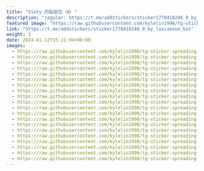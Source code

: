 ```yaml
---
title: "Vioty 的贴纸包（0）"
description: "regular: https://t.me/addstickers/sticker1778418246_0_by_luxiaoxun_bot"
featured_image: "https://raw.githubusercontent.com/kylelin1998/tg-sticker-spreading-worldwide-images/main/img/c5feccae-1ca3-49f7-a201-cea9d6e88fea.jpg"
link: "https://t.me/addstickers/sticker1778418246_0_by_luxiaoxun_bot"
weight: 3
date: 2024-01-12T15:11:04+08:00
images:
  - https://raw.githubusercontent.com/kylelin1998/tg-sticker-spreading-worldwide-images/main/img/c5feccae-1ca3-49f7-a201-cea9d6e88fea.jpg
  - https://raw.githubusercontent.com/kylelin1998/tg-sticker-spreading-worldwide-images/main/img/e349bf6d-741e-4728-85d3-546a73fe1626.jpg
  - https://raw.githubusercontent.com/kylelin1998/tg-sticker-spreading-worldwide-images/main/img/a355649b-a415-41b3-87f8-ba0090c0d7df.jpg
  - https://raw.githubusercontent.com/kylelin1998/tg-sticker-spreading-worldwide-images/main/img/44ab0e90-ccd9-48c2-bd45-5f69315ac1f1.jpg
  - https://raw.githubusercontent.com/kylelin1998/tg-sticker-spreading-worldwide-images/main/img/7f7809bc-1086-424c-a993-e4bc10e56f03.jpg
  - https://raw.githubusercontent.com/kylelin1998/tg-sticker-spreading-worldwide-images/main/img/ab7d0329-91f7-45ec-ae8a-afa8b07c844a.jpg
  - https://raw.githubusercontent.com/kylelin1998/tg-sticker-spreading-worldwide-images/main/img/906f3c4f-b58c-416c-bc38-56a062ba4b5c.jpg
  - https://raw.githubusercontent.com/kylelin1998/tg-sticker-spreading-worldwide-images/main/img/39b7e59c-dd2e-48cb-8843-7eb4e344eedf.jpg
  - https://raw.githubusercontent.com/kylelin1998/tg-sticker-spreading-worldwide-images/main/img/468e8557-d399-4e8d-b856-602a9cbf385c.jpg
  - https://raw.githubusercontent.com/kylelin1998/tg-sticker-spreading-worldwide-images/main/img/b791722e-389b-446b-93b5-b80e28795355.jpg
  - https://raw.githubusercontent.com/kylelin1998/tg-sticker-spreading-worldwide-images/main/img/e12fecb7-a43a-4c31-bf12-79b7551645a3.jpg
  - https://raw.githubusercontent.com/kylelin1998/tg-sticker-spreading-worldwide-images/main/img/9cfc45f7-60f7-4214-bfd7-67a2edce1ff7.jpg
  - https://raw.githubusercontent.com/kylelin1998/tg-sticker-spreading-worldwide-images/main/img/392b99a3-1df5-420b-8099-573be04dea7a.jpg
  - https://raw.githubusercontent.com/kylelin1998/tg-sticker-spreading-worldwide-images/main/img/d5133440-68c8-43ff-994f-53b5bec1ee3a.jpg
  - https://raw.githubusercontent.com/kylelin1998/tg-sticker-spreading-worldwide-images/main/img/bbde56e9-85f7-4b60-8119-15da155d9e1f.jpg
  - https://raw.githubusercontent.com/kylelin1998/tg-sticker-spreading-worldwide-images/main/img/ba867243-8de3-49ca-82db-8dae40b9242b.jpg
  - https://raw.githubusercontent.com/kylelin1998/tg-sticker-spreading-worldwide-images/main/img/3eff7263-1907-4578-8a4e-a3dcf8b3e95e.jpg
  - https://raw.githubusercontent.com/kylelin1998/tg-sticker-spreading-worldwide-images/main/img/58b9011d-0032-4b69-9234-e9c45e0bf258.jpg
  - https://raw.githubusercontent.com/kylelin1998/tg-sticker-spreading-worldwide-images/main/img/2551cd99-0e1d-4ca8-837d-edcc78d547c7.jpg
  - https://raw.githubusercontent.com/kylelin1998/tg-sticker-spreading-worldwide-images/main/img/69b531c4-2b55-43d4-a048-a93a5c375bb3.jpg
---
```

